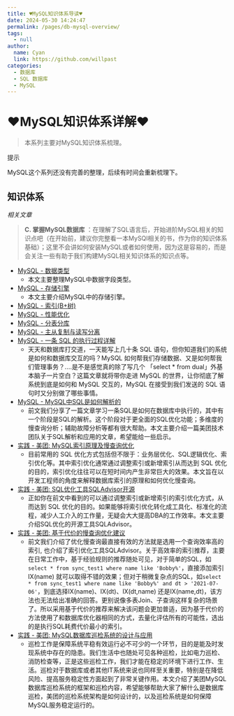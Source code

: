 ```yaml
---
title: ♥MySQL知识体系导读♥
date: 2024-05-30 14:24:47
permalink: /pages/db-mysql-overview/
tags: 
  - null
author: 
  name: Cyan
  link: https://github.com/willpast
categories: 
  - 数据库
  - SQL 数据库
  - MySQL
---
```

# ♥MySQL知识体系详解♥

> 本系列主要对MySQL知识体系梳理。

提示

MySQL这个系列还没有完善的整理，后续有时间会重新梳理下。

## 知识体系

 _相关文章_

> **C. 掌握MySQL数据库**
> ：在理解了SQL语言后，开始进阶MySQL相关的知识点吧（在开始前，建议你完整看一本MySQl相关的书，作为你的知识体系基础）；这里不会讲如何安装MySQL或者如何使用，因为这是容易的，而是会关注一些有助于我们构建MySQL相关知识体系的知识点等。

  * [MySQL - 数据类型](/pages/db-mysql-theory)
    * 本文主要整理MySQL中数据字段类型。
  * [MySQL - 存储引擎](/pages/db-mysql-engine)
    * 本文主要介绍MySQL中的存储引擎。
  * [MySQL - 索引(B+树)](/pages/db-mysql-b-tree)
  * [MySQL - 性能优化](/pages/db-mysql-performance)
  * [MySQL - 分表分库](/pages/db-mysql-devide)
  * [MySQL - 主从复制与读写分离](/pages/db-mysql-slave)
  * [MySQL - 一条 SQL 的执行过程详解](/pages/db-mysql-execute)
    * 天天和数据库打交道，一天能写上几十条 SQL 语句，但你知道我们的系统是如何和数据库交互的吗？MySQL 如何帮我们存储数据、又是如何帮我们管理事务？....是不是感觉真的除了写几个 「select * from dual」外基本脑子一片空白？这篇文章就将带你走进 MySQL 的世界，让你彻底了解系统到底是如何和 MySQL 交互的，MySQL 在接受到我们发送的 SQL 语句时又分别做了哪些事情。
  * [MySQL - MySQL中SQL是如何解析的](/pages/db-mysql-sql-parser)
    * 前文我们分享了一篇文章学习一条SQL是如何在数据库中执行的，其中有一个阶段是SQL的解析。这个阶段对于更全面的SQL优化功能；多维度的慢查询分析；辅助故障分析等都有很大帮助。本文主要介绍一篇美团技术团队关于SQL解析和应用的文章，希望能给一些启示。
  * [实践 - 美团: MySQL索引原理及慢查询优化](/pages/db-mysql-index-improve-mt)
    * 目前常用的 SQL 优化方式包括但不限于：业务层优化、SQL逻辑优化、索引优化等。其中索引优化通常通过调整索引或新增索引从而达到 SQL 优化的目的，索引优化往往可以在短时间内产生非常巨大的效果。本文旨在以开发工程师的角度来解释数据库索引的原理和如何优化慢查询。
  * [实践 - 美团: SQL优化工具SQLAdvisor开源](/pages/db-mysql-sql-advisor-mt)
    * 正如你在前文中看到的可以通过调整索引或新增索引的索引优化方式，从而达到 SQL 优化的目的。如果能够将索引优化转化成工具化、标准化的流程，减少人工介入的工作量，无疑会大大提高DBA的工作效率。本文主要介绍SQL优化的开源工具SQLAdvisor。
  * [实践 - 美团: 基于代价的慢查询优化建议](/pages/db-mysql-sql-costmodel-mt)
    * 前文我们介绍了优化慢查询最直接有效的方法就是选用一个查询效率高的索引, 也介绍了索引优化工具SQLAdvisor。关于高效率的索引推荐，主要在日常工作中，基于经验规则的推荐随处可见，对于简单的SQL，如`select * from sync_test1 where name like 'Bobby%'`，直接添加索引IX(name) 就可以取得不错的效果；但对于稍微复杂点的SQL，如`select * from sync_test1 where name like 'Bobby%' and dt > '2021-07-06'`，到底选择IX(name)、IX(dt)、IX(dt,name) 还是IX(name,dt)，该方法也无法给出准确的回答。更别说像多表Join、子查询这样复杂的场景了。所以采用基于代价的推荐来解决该问题会更加普适，因为基于代价的方法使用了和数据库优化器相同的方式，去量化评估所有的可能性，选出的是执行SQL耗费代价最小的索引。
  * [实践 - 美团: MySQL数据库巡检系统的设计与应用](/pages/db-mysql-xunjian-mt)
    * 巡检工作是保障系统平稳有效运行必不可少的一个环节，目的是能及时发现系统中存在的隐患。我们生活中也随处可见各种巡检，比如电力巡检、消防检查等，正是这些巡检工作，我们才能在稳定的环境下进行工作、生活。巡检对于数据库或者其他IT系统来说也同样至关重要，特别是在降低风险、提高服务稳定性方面起到了非常关键作用。本文介绍了美团MySQL数据库巡检系统的框架和巡检内容，希望能够帮助大家了解什么是数据库巡检，美团的巡检系统架构是如何设计的，以及巡检系统是如何保障MySQL服务稳定运行的。


 